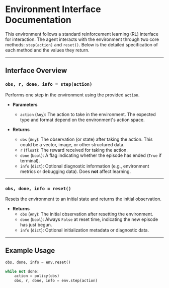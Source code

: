 
# Environment Interface Documentation

This environment follows a standard reinforcement learning (RL) interface for interaction. The agent interacts with the environment through two core methods: `step(action)` and `reset()`. Below is the detailed specification of each method and the values they return.

---

## Interface Overview

### `obs, r, done, info = step(action)`

Performs one step in the environment using the provided `action`.

- **Parameters**
  - `action` (`Any`): The action to take in the environment. The expected type and format depend on the environment's action space.

- **Returns**
  - `obs` (`Any`): The observation (or state) after taking the action. This could be a vector, image, or other structured data.
  - `r` (`float`): The reward received for taking the action.
  - `done` (`bool`): A flag indicating whether the episode has ended (`True` if terminal).
  - `info` (`dict`): Optional diagnostic information (e.g., environment metrics or debugging data). Does **not** affect learning.

---

### `obs, done, info = reset()`

Resets the environment to an initial state and returns the initial observation.

- **Returns**
  - `obs` (`Any`): The initial observation after resetting the environment.
  - `done` (`bool`): Always `False` at reset time, indicating the new episode has just begun.
  - `info` (`dict`): Optional initialization metadata or diagnostic data.

---

## Example Usage

```python
obs, done, info = env.reset()

while not done:
    action = policy(obs)
    obs, r, done, info = env.step(action)
